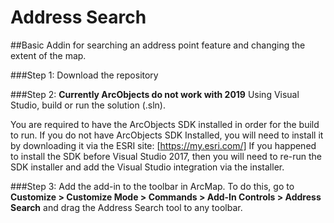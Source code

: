 # Address Search
##Basic Addin for searching an address point feature and changing the extent of the map.

###Step 1:
Download the repository

###Step 2: 
**Currently ArcObjects do not work with 2019**
Using Visual Studio, build or run the solution (.sln). 

You are required to have the ArcObjects SDK installed in order for the build to run. If you do not have ArcObjects SDK Installed, you will need to install it by downloading it via the ESRI site: [https://my.esri.com/]
If you happened to install the SDK before Visual Studio 2017, then you will need to re-run the SDK installer and add the Visual Studio integration via the installer.

###Step 3:
Add the add-in to the toolbar in ArcMap. To do this, go to __Customize > Customize Mode > Commands > Add-In Controls > Address Search__ and drag the Address Search tool to any toolbar. 